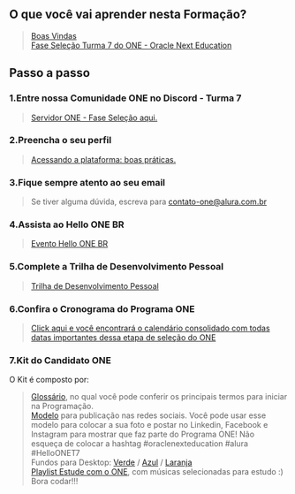 ## O que você vai aprender nesta Formação?
> [Boas Vindas](https://youtu.be/zJacAHXJbX0)  
> [Fase Seleção Turma 7 do ONE - Oracle Next Education](https://cursos.alura.com.br/formacao-fase-selecao-one7)

## Passo a passo

### 1.Entre nossa Comunidade ONE no Discord - Turma 7
> [Servidor ONE - Fase Seleção aqui.](https://discord.com/invite/fT9hsD93uz)  

### 2.Preencha o seu perfil
> [Acessando a plataforma: boas práticas.](https://youtu.be/EU_4PWXMCkI)

### 3.Fique sempre atento ao seu email
> Se tiver alguma dúvida, escreva para contato-one@alura.com.br

### 4.Assista ao Hello ONE BR
> [Evento Hello ONE BR](https://youtu.be/hKLckoXY9Hk)


### 5.Complete a Trilha de Desenvolvimento Pessoal
> [Trilha de Desenvolvimento Pessoal](https://cursos.alura.com.br/formacao-desenvolvimento-pessoal-turma7-one)

### 6.Confira o Cronograma do Programa ONE
> [Click aqui e você encontrará o calendário consolidado com todas datas importantes dessa etapa de seleção do ONE](https://grupoalura.notion.site/Cronograma-ONE-Turma-7-Etapa-de-Sele-o-BR-d3e4636d7e774441a450c39e1b5213dc?pvs=4)

### 7.Kit do Candidato ONE
O Kit é composto por:  
> [Glossário](https://caelum-online-public.s3.amazonaws.com/oracle-one-fase2/one-br-kit-boas-vindas/%5BBR%5D+Gloss%C3%A1rio+ONE.pdf), no qual você pode conferir os principais termos para iniciar na Programação.  
> [Modelo](https://cdn3.gnarususercontent.com.br/Oracle-ONE/Template%20ONE%20candidato_PT%20v3.pptx) para publicação nas redes sociais. Você pode usar esse modelo para colocar a sua foto e postar no Linkedin, Facebook e Instagram para mostrar que faz parte do Programa ONE! Não esqueça de colocar a hashtag #oraclenexteducation #alura #HelloONET7  
>  Fundos para Desktop: [Verde](https://caelum-online-public.s3.amazonaws.com/oracle-one-fase2/one-br-kit-finalizacao/BG_ONE_ZOOM_PT_%283%29%5B1%5D.png) / [Azul](https://caelum-online-public.s3.amazonaws.com/oracle-one-fase2/one-br-kit-finalizacao/BG_ONE_ZOOM_PT_%281%29%5B1%5D.png) / [Laranja](https://caelum-online-public.s3.amazonaws.com/oracle-one-fase2/one-br-kit-boas-vindas/ONE+desktop+2.png)  
> [Playlist Estude com o ONE](https://open.spotify.com/playlist/5NRER2mlrf1fpME1j4sajL?si=znZnf86pRvWHIjJYYVTueA), com músicas selecionadas para estudo :)  
Bora codar!!!
